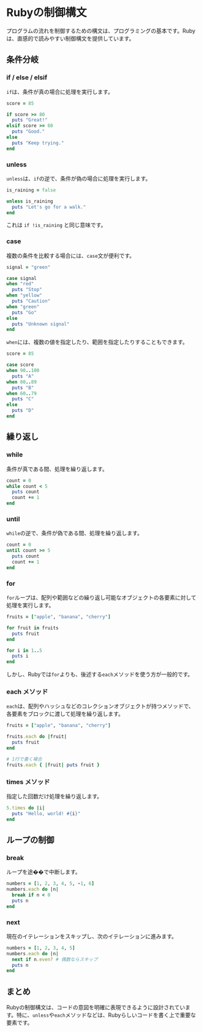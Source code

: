 
# Rubyの制御構文

プログラムの流れを制御するための構文は、プログラミングの基本です。Rubyは、直感的で読みやすい制御構文を提供しています。

## 条件分岐

### if / else / elsif

`if`は、条件が真の場合に処理を実行します。

```ruby
score = 85

if score >= 80
  puts "Great!"
elsif score >= 60
  puts "Good."
else
  puts "Keep trying."
end
```

### unless

`unless`は、`if`の逆で、条件が偽の場合に処理を実行します。

```ruby
is_raining = false

unless is_raining
  puts "Let's go for a walk."
end
```

これは `if !is_raining` と同じ意味です。

### case

複数の条件を比較する場合には、`case`文が便利です。

```ruby
signal = "green"

case signal
when "red"
  puts "Stop"
when "yellow"
  puts "Caution"
when "green"
  puts "Go"
else
  puts "Unknown signal"
end
```

`when`には、複数の値を指定したり、範囲を指定したりすることもできます。

```ruby
score = 85

case score
when 90..100
  puts "A"
when 80..89
  puts "B"
when 60..79
  puts "C"
else
  puts "D"
end
```

## 繰り返し

### while

条件が真である間、処理を繰り返します。

```ruby
count = 0
while count < 5
  puts count
  count += 1
end
```

### until

`while`の逆で、条件が偽である間、処理を繰り返します。

```ruby
count = 0
until count >= 5
  puts count
  count += 1
end
```

### for

`for`ループは、配列や範囲などの繰り返し可能なオブジェクトの各要素に対して処理を実行します。

```ruby
fruits = ["apple", "banana", "cherry"]

for fruit in fruits
  puts fruit
end

for i in 1..5
  puts i
end
```

しかし、Rubyでは`for`よりも、後述する`each`メソッドを使う方が一般的です。

### each メソッド

`each`は、配列やハッシュなどのコレクションオブジェクトが持つメソッドで、各要素をブロックに渡して処理を繰り返します。

```ruby
fruits = ["apple", "banana", "cherry"]

fruits.each do |fruit|
  puts fruit
end

# 1行で書く場合
fruits.each { |fruit| puts fruit }
```

### times メソッド

指定した回数だけ処理を繰り返します。

```ruby
5.times do |i|
  puts "Hello, world! #{i}"
end
```

## ループの制御

### break

ループを途��で中断します。

```ruby
numbers = [1, 2, 3, 4, 5, -1, 6]
numbers.each do |n|
  break if n < 0
  puts n
end
```

### next

現在のイテレーションをスキップし、次のイテレーションに進みます。

```ruby
numbers = [1, 2, 3, 4, 5]
numbers.each do |n|
  next if n.even? # 偶数ならスキップ
  puts n
end
```

## まとめ

Rubyの制御構文は、コードの意図を明確に表現できるように設計されています。特に、`unless`や`each`メソッドなどは、Rubyらしいコードを書く上で重要な要素です。
